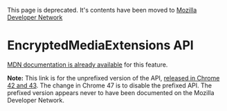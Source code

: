 This page is deprecated. It's contents have been moved to [Mozilla Developer Network](https://developer.mozilla.org/en-US/)

# EncryptedMediaExtensions API

[MDN documentation is already available](https://developer.mozilla.org/en-US/docs/Web/API/Encrypted_Media_Extensions_API) for this feature.

**Note:** This link is for the unprefixed version of the API, [released in Chrome 42 and 43](https://www.chromestatus.com/feature/6578378068983808). The change in Chrome 47 is to disable the prefixed API. The prefixed version appears never to have been documented on the Mozilla Developer Network.
